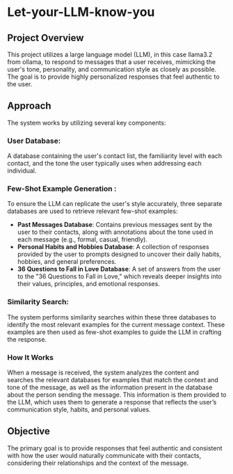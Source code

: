 # Let-your-LLM-know-you

## Project Overview
This project utilizes a large language model (LLM), in this case llama3.2 from ollama, to respond to messages that a user receives, mimicking the user's tone, personality, and communication style as closely as possible. The goal is to provide highly personalized responses that feel authentic to the user.

## Approach
The system works by utilizing several key components:

### User Database:
A database containing the user's contact list, the familiarity level with each contact, and the tone the user typically uses when addressing each individual.
### Few-Shot Example Generation :
To ensure the LLM can replicate the user's style accurately, three separate databases are used to retrieve relevant few-shot examples:

- **Past Messages Database**: Contains previous messages sent by the user to their contacts, along with annotations about the tone used in each message (e.g., formal, casual, friendly).
- **Personal Habits and Hobbies Database**: A collection of responses provided by the user to prompts designed to uncover their daily habits, hobbies, and general preferences.
- **36 Questions to Fall in Love Database**: A set of answers from the user to the "36 Questions to Fall in Love," which reveals deeper insights into their values, principles, and emotional responses.

### Similarity Search:
The system performs similarity searches within these three databases to identify the most relevant examples for the current message context. These examples are then used as few-shot examples to guide the LLM in crafting the response.
### How It Works
When a message is received, the system analyzes the content and searches the relevant databases for examples that match the context and tone of the message, as well as the information present in the database about the person sending the message.
This information is them provided to the LLM, which uses them to generate a response that reflects the user’s communication style, habits, and personal values.


## Objective
The primary goal is to provide responses that feel authentic and consistent with how the user would naturally communicate with their contacts, considering their relationships and the context of the message.


